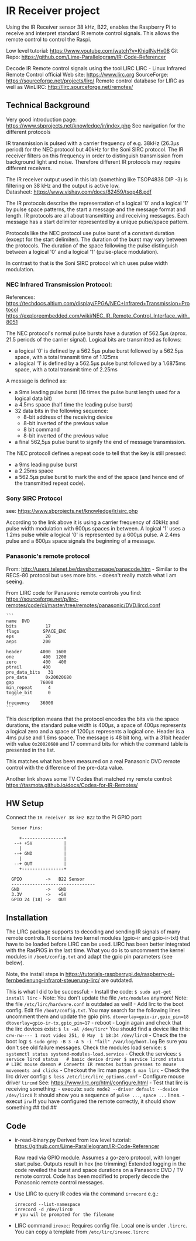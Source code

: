 # IR Receiver project

  Using the IR Receiver sensor 38 kHz, B22, enables the Raspberry Pi to receive
  and interpret standard IR remote control signals.
  This allows the remote control to control the Raspi.

  Low level tutorial:   https://www.youtube.com/watch?v=KhiqINyHx08
  Git Repo: https://github.com/Lime-Parallelogram/IR-Code-Referencer

  Decode IR Remote control signals using the tool LIRC
    LIRC - Linux Infrared Remote Control
    official Web site: https://www.lirc.org
    SourceForge: https://sourceforge.net/projects/lirc/
    Remote control database for LIRC as well as WinLIRC:
    http://lirc.sourceforge.net/remotes/


## Technical Background

  Very good introduction page:
    https://www.sbprojects.net/knowledge/ir/index.php
    See navigation for the different protocols

  IR transmission is pulsed with a carrier frequency of e.g. 38kHz
  (26.3µs period) for the NEC protocol but 40kHz for the Soni SIRC protocol.
  The IR receiver filters on this frequency in order to distinguish transmission
  from background light and noise. Therefore different IR protocols may require
  different receivers.

  The IR receiver output used in this lab (something like TSOP4838 DIP -3) is
  filtering on 38 kHz and the output is active low.  
  Datasheet: https://www.vishay.com/docs/82459/tsop48.pdf

  The IR protocols describe the representation of a logical '0' and a logical
  '1' by pulse space patterns, the start a message and the message format and
  length.
  IR protocols are all about transmitting and receiving messages. Each message
  has a start delimiter represented by a unique pulse/space pattern.

  Protocols like the NEC protocol use pulse burst of a constant duration
  (except for the start delimiter). The duration of the burst may vary between
  the protocols. The duration of the space following the pulse distinguish
  between a logical '0' and a logical '1' (pulse-place modulation).

  In contrast to that is the Soni SIRC protocol which uses pulse width
  modulation.

### NEC Infrared Transmission Protocol:
  References:
    https://techdocs.altium.com/display/FPGA/NEC+Infrared+Transmission+Protocol
    https://exploreembedded.com/wiki/NEC_IR_Remote_Control_Interface_with_8051

  The NEC protocol's normal pulse bursts have a duration of 562.5µs
  (aprox. 21.5 periods of the carrier signal).
  Logical bits are transmitted as follows:
   - a logical '0' is defined by a 562.5µs pulse burst followed by a 562.5µs
     space, with a total transmit time of 1.125ms
   - a logical '1' is defined by a 562.5µs pulse burst followed by a 1.6875ms
     space, with a total transmit time of 2.25ms

  A message is defined as:
   - a 9ms leading pulse burst (16 times the pulse burst length used for a
     logical data bit)
   - a 4.5ms space (half time the leading pulse burst)
   - 32 data bits in the following sequence:
      - 8-bit address of the receiving device
      - 8-bit inverted of the previous value
      - 8 bit command
      - 8-bit inverted of the previous value
   - a final 562,5µs pulse burst to signify the end of message transmission.

 The NEC protocoll defines a repeat code to tell that the key is still pressed:
   - a 9ms leading pulse burst
   - a 2.25ms space
   - a 562.5µs pulse burst to mark the end of the space (and hence end of the
     transmitted repeat code).

### Sony SIRC Protocol
  see: https://www.sbprojects.net/knowledge/ir/sirc.php

  According to the link above it is using a carrier frequency of 40kHz and pulse
  width modulation with 600µs spaces in between.
  A logical '1' uses a 1.2ms pulse while a logical '0' is represented by a 600µs
  pulse.
  A 2.4ms pulse and a 600µs space signals the beginning of a message.

### Panasonic's remote protocol

  From: http://users.telenet.be/davshomepage/panacode.htm
    - Similar to the RECS-80 protocol but uses more bits.
    - doesn't really match what I am seeing.

  From LIRC code for Panasonic remote controls you find:
  https://sourceforge.net/p/lirc-remotes/code/ci/master/tree/remotes/panasonic/DVD.lircd.conf

    ```
    name  DVD
    bits           17
    flags         SPACE_ENC
    eps            20
    aeps          200

    header       4000  1600
    one           400  1200
    zero          400   400
    ptrail        400
    pre_data_bits   31
    pre_data       0x20020680
    gap          76000
    min_repeat      4
    toggle_bit      0

    frequency    36000
    ```
  This description means that the protocol encodes the bits via the space
  durations, the standard pulse width is 400µs, a space of 400µs represents a
  logical zero and a space of 1200µs represents a logical one.
  Header is a 4ms pulse and 1.6ms space.
  The message is 48 bit long, with a 31bit header with value `0x20020680` and
  17 command bits for which the command table is presented in the list.

  This matches what has been measured on a real Panasonic DVD remote control
  with the difference of the pre-data value.

  Another link shows some TV Codes that matched my remote control:
    https://tasmota.github.io/docs/Codes-for-IR-Remotes/


## HW Setup

  Connect the `IR receiver 38 kHz B22` to the Pi GPIO port:
  ```
    Sensor Pins:

       +----------------+
     --+ +5V            |
       |                |
     --+ GND            |
       |                |
     --+ OUT            |
       +----------------+

    GPIO         ->   B22 Sensor
    --------------------------------    
    GND          ->   GND
    3.3V         ->   +5V
    GPIO 24 (18) ->   OUT
  ```

## Installation

  The LIRC package supports to decoding and sending  IR signals of many
  remote controls. It contains two kernel modules (gpio-ir and gpio-ir-txt)
  that have to be loaded before LIRC can be used.
  LIRC has been better integrated with the RasPiOS in the last time.
  What you do is to uncomment the kernel modules in `/boot/config.txt`
  and adapt the gpio pin parameters (see below).

  Note, the install steps in  https://tutorials-raspberrypi.de/raspberry-pi-fernbedienung-infrarot-steuerung-lirc/ are outdated.

  This is what I did to be successful:
    - Install the code:
      ```
      $ sudo apt-get install lirc
      ```
    - Note: You don't update the file `/etc/modules` anymore!
      Note: the file `/etc/lirc/hardware.conf` is outdated as well!
    - Add lirc to the boot config. Edit file `/boot/config.txt`.
      You may search for the following lines uncomment them and update
      the gpio pins.
      ```
      dtoverlay=gpio-ir,gpio_pin=18
      dtoverlay=gpio-ir-tx,gpio_pin=17
      ```
    - reboot
    - Login again and check that the lirc devices exist:
      ```
      $ ls -al /dev/lirc*
      ```
      You should find a device like this:
      `crw-rw---- 1 root video 251, 0 May  1 18:34 /dev/lirc0`
    - Check the the boot log:
      ```
      $ sudo grep -B 3 -A 5 -i "fail" /var/log/boot.log
      ```
      Be sure you don't see old failure messages.
      Check the modules load service:
      ```
      $ systemctl status systemd-modules-load.service
      ```
    - Check the services:
      ```
      $ service lircd status   # basic device driver
      $ service lircmd status  # LIRC mouse daemon
          # Converts IR remotes button presses to mouse movements and clicks
      ```
    - Checkout the lirc man page:
        `$ man lirc`
    - Check the lirc driver config:
       `$ less /etc/lirc/lirc_options.conf`
    - Configure mouse driver `lircmd`
      See: https://www.lirc.org/html/configure.html
    - Test that lirc is receiving something:
        - execute: `sudo mode2 --driver default --device /dev/lirc0`
          It should show you a sequence of `pulse ...`, `space ...`
          lines.
        - execut `irw`
          If you have configured the remote correctly, it should show something
          ## tbd ##

## Code

  - ir-read-binary.py
    Derived from low level tutorial:
    https://github.com/Lime-Parallelogram/IR-Code-Referencer

    Raw read via GPIO module.
    Assumes a go-zero protocol, with longer start pulse.
    Outputs result in hex (no trimming)
    Extended logging in the code reveiled the burst and space durations on
    a Panasonic DVD / TV remote control.
    Code has been modified to properly decode the Panasonic remote control
    messages.

  - Use LIRC to query IR codes via the command `irrecord`
     e.g.:
       ```
       irrecord --list-namespace
       irrecord -d /dev/lirc0
       # you wil be prompted for the filename
       ```
  - LIRC command `irexec`:
       Requires config file. Local one is under `.lircrc`.
       You can copy a template from `/etc/lirc/irexec.lircrc`
